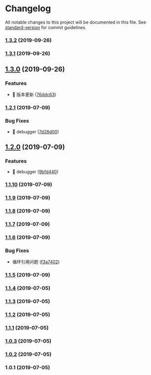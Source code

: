 # Changelog

All notable changes to this project will be documented in this file. See [standard-version](https://github.com/conventional-changelog/standard-version) for commit guidelines.

### [1.3.2](https://10.0.3.254///compare/v1.3.1...v1.3.2) (2019-09-26)



### [1.3.1](https://10.0.3.254///compare/v1.3.0...v1.3.1) (2019-09-26)



## [1.3.0](https://10.0.3.254///compare/v1.2.1...v1.3.0) (2019-09-26)


### Features

* 🎸 版本更新 ([76ddc63](https://10.0.3.254///commit/76ddc63))



### [1.2.1](https://10.0.3.254///compare/v1.2.0...v1.2.1) (2019-07-09)


### Bug Fixes

* 🐛 debugger ([7d28d00](https://10.0.3.254///commit/7d28d00))



## [1.2.0](https://10.0.3.254///compare/v1.1.10...v1.2.0) (2019-07-09)


### Features

* 🎸 debugger ([9bfd440](https://10.0.3.254///commit/9bfd440))



### [1.1.10](https://10.0.3.254///compare/v1.1.9...v1.1.10) (2019-07-09)



### [1.1.9](https://10.0.3.254///compare/v1.1.8...v1.1.9) (2019-07-09)



### [1.1.8](https://10.0.3.254///compare/v1.1.7...v1.1.8) (2019-07-09)



### [1.1.7](https://10.0.3.254///compare/v1.1.6...v1.1.7) (2019-07-09)



### [1.1.6](https://10.0.3.254///compare/v1.1.5...v1.1.6) (2019-07-09)


### Bug Fixes

* 循环引用问题 ([f3a7402](https://10.0.3.254///commit/f3a7402))



### [1.1.5](https://10.0.3.254///compare/v1.1.4...v1.1.5) (2019-07-09)



### [1.1.4](https://10.0.3.254///compare/v1.1.3...v1.1.4) (2019-07-05)



### [1.1.3](https://10.0.3.254///compare/v1.1.2...v1.1.3) (2019-07-05)



### [1.1.2](https://10.0.3.254///compare/v1.1.1...v1.1.2) (2019-07-05)



### [1.1.1](https://10.0.3.254///compare/v1.0.3...v1.1.1) (2019-07-05)



### [1.0.3](https://10.0.3.254///compare/v1.0.2...v1.0.3) (2019-07-05)



### [1.0.2](https://10.0.3.254///compare/v1.0.1...v1.0.2) (2019-07-05)



### 1.0.1 (2019-07-05)
